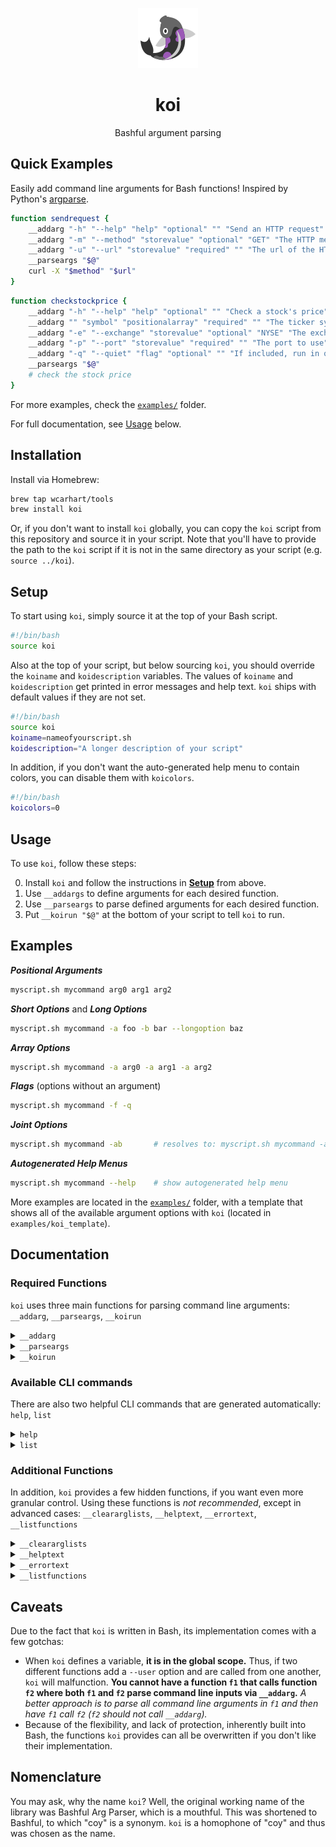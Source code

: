 <p align="center"><img alt="koi logo" src="logo.png" /></p>

<h1 align="center">koi</h1>
<p align="center">Bashful argument parsing</p>

## Quick Examples
Easily add command line arguments for Bash functions! Inspired by Python's [argparse](https://docs.python.org/3/library/argparse.html).
```bash
function sendrequest {
    __addarg "-h" "--help" "help" "optional" "" "Send an HTTP request"
    __addarg "-m" "--method" "storevalue" "optional" "GET" "The HTTP method"
    __addarg "-u" "--url" "storevalue" "required" "" "The url of the HTTP request"
    __parseargs "$@"
    curl -X "$method" "$url"
}
```
```bash
function checkstockprice {
    __addarg "-h" "--help" "help" "optional" "" "Check a stock's price"
    __addarg "" "symbol" "positionalarray" "required" "" "The ticker symbol(s) to check"
    __addarg "-e" "--exchange" "storevalue" "optional" "NYSE" "The exchange to use"
    __addarg "-p" "--port" "storevalue" "required" "" "The port to use"
    __addarg "-q" "--quiet" "flag" "optional" "" "If included, run in quiet mode"
    __parseargs "$@"
    # check the stock price
}
```
For more examples, check the [`examples/`](https://github.com/wcarhart/koi/blob/master/examples/) folder.

For full documentation, see [Usage](#Usage) below.

## Installation
Install via Homebrew:
```bash
brew tap wcarhart/tools
brew install koi
```
Or, if you don't want to install `koi` globally, you can copy the `koi` script from this repository and source it in your script. Note that you'll have to provide the path to the `koi` script if it is not in the same directory as your script (e.g. `source ../koi`).

## Setup
To start using `koi`, simply source it at the top of your Bash script.
```bash
#!/bin/bash
source koi
```

Also at the top of your script, but below sourcing `koi`, you should override the `koiname` and `koidescription` variables. The values of `koiname` and `koidescription` get printed in error messages and help text. `koi` ships with default values if they are not set.
```bash
#!/bin/bash
source koi
koiname=nameofyourscript.sh
koidescription="A longer description of your script"
```

In addition, if you don't want the auto-generated help menu to contain colors, you can disable them with `koicolors`.
```bash
#!/bin/bash
koicolors=0
```

## Usage
To use `koi`, follow these steps:
<ol start="0">
  <li>Install <code>koi</code> and follow the instructions in <a href="#setup"><b>Setup</b></a> from above.</li>
  <li>Use <code>__addargs</code> to define arguments for each desired function.</li>
  <li>Use <code>__parseargs</code> to parse defined arguments for each desired function.</li>
  <li>Put <code>__koirun "$@"</code> at the bottom of your script to tell <code>koi</code> to run.</li>
</ol>

## Examples
**_Positional Arguments_**
```bash
myscript.sh mycommand arg0 arg1 arg2
```
**_Short Options_** and **_Long Options_**
```bash
myscript.sh mycommand -a foo -b bar --longoption baz
```
**_Array Options_**
```bash
myscript.sh mycommand -a arg0 -a arg1 -a arg2
```
**_Flags_** (options without an argument)
```bash
myscript.sh mycommand -f -q
```
**_Joint Options_**
```bash
myscript.sh mycommand -ab       # resolves to: myscript.sh mycommand -a -b
```
**_Autogenerated Help Menus_**
```bash
myscript.sh mycommand --help    # show autogenerated help menu
```
More examples are located in the [`examples/`](https://github.com/wcarhart/koi/tree/master/examples) folder, with a template that shows all of the available argument options with `koi` (located in `examples/koi_template`).

## Documentation
### Required Functions
`koi` uses three main functions for parsing command line arguments: `__addarg`, `__parseargs`, `__koirun`

<details>
<summary><a id="__addarg"><code>__addarg</code></a></summary>

### `__addarg`
**To add a parsable CLI argument to a Bash function, use the `__addarg` function. The `__addarg` function takes six arguments and sets up global variables based on validated command line inputs.**

```bash
__addarg short_option long_option action is_required default_value help_text
```
 * `short_option` - The short option for the argument, denoted with a dash followed by a letter (i.e. `-h`, `-A`). The short option is usually the first letter of the long option (can be blank).
 * `long_option` - The long option for the argument, denoted with two dashes followed by a string of alphanumeric characters (i.e. `--help`, `--dir`, `--user`) (cannot be blank).
 * `action` - The action to take with this option (cannot be blank). The supported actions are:
   * `positionalvalue` - store the value of a positional argument in a variable
   * `positionalarray` - store the value of a positional argument in an array (and append to the array if there are multiple values)
   * `storevalue` - store the value of the argument in a variable
   * `storearray` - store the value of the argument in an array (and append to the array if there are multiple values)
   * `filepath` - store the value of the argument in a variable and check that the value is a path to an existing file
   * `directorypath` - store the value of the argument in a variable and check that the value is a path to an existing directory
   * `flag` - store 1 (true) in a variable
   * `help` - display the help text
   * `exit` - exit the script
 * `is_required` - Whether or not the argument is required, must be either `required` or `optional` (cannot be blank).
 * `default_value` - The default value for the argument, if the argument is optional (can be blank).
 * `help_text` - The help text that is printed when the `-h` option is used (can be blank).

**`__addarg` does not return anything, but rather sets up variables in the global scope that can be used. The name of the variable will match the argument's `long_option`, without the leading dashes.** Here's an example:
```bash
function mycoolfunction {
    __addarg "-o" "--outputdir" "directorypath" "required" "" "Path to the output directory"
    __parseargs "$@"
    echo "$outputdir"
}
```
**You can also use positional arguments with options/flags:**
```bash
function getstockprice {
    __addarg "" "tickersymbols" "positionalarray" "required" "" "List of stock tickers to look up"
    __addarg "-q" "--quiet" "flag" "optional" "" "If included, run in quiet mode"
    __parseargs "$@"
    echo "${tickersymbols[@]}"
}
```
Which you would could use like:
```bash
./stockutils.sh getstockprice AAPL GOOG COST -q
```
A more comprehensive example of all arguments available with `koi` can be found in [`examples/koi_template`](https://github.com/wcarhart/koi/blob/master/examples/koi_template).
</details>

<details>
<summary><a id="__parseargs"><code>__parseargs</code></a></summary>

### `__parseargs`
**Once all arguments are added to a function with `__addarg`, `koi` parses the arguments with `__parseargs`. `__parseargs` takes in a list of command line arguments and parses them based on the arguments that have been added to the function with `__addarg`.**
```bash
__parseargs "$@"
```
Where `"$@"` is a list of arguments coming directly from the command line. `__parseargs` must be called after all `__addargs` statements and must include all of the command line arguments to be parsed.
</details>

<details>
<summary><a id="__koirun"><code>__koirun</code></a></summary>

### `__koirun`
**To actually run `koi`, use the `__koirun` function. Include `__koirun "$@"` as the last line in your script for `koi` to operate correctly.**
```bash
__koirun "$@"
```
All `__koirun` does is search for functions matching command line arguments and run them. This is the code for `__koirun`:
```bash
if declare -F -- "${1:-}" >/dev/null ; then
    "$@"
else
    __errortext "$koiname: err: no such command '$1'"
    __errortext "Use 'help' for available commands"
    exit 1
fi
```
</details>

### Available CLI commands
There are also two helpful CLI commands that are generated automatically: `help`, `list`

<details>
<summary><a id="help"><code>help</code></a></summary>

### `help`
**Prints a help menu for your script. The help menu is populated automatically based on the `-h` arguments that you add to your functions with `__addarg`.** You can call `help` three different ways:
```
$ ./nameofscript help
$ ./nameofscript -h
$ ./nameofscript --help
```
Functions whose names start with dashes (`-`) and underscores (`_`) will not appear in the help menu. You can name functions something like `__functionname` if you want to use the function in your script and don't want it to have any parsable arguments or appear in the help menu.

**If you do not include a `-h`/`--help` option with every *externally visible* function you write (functions that do not begin with a dash (`-`) or an underscore (`_`)), then the `help` command will not function properly.**

In the help messages, `(+)` means that the associated option is an array, meaning that you can specify multiple of the option (i.e. `myscript mycommand -a arg1 -a arg2 -a arg3` or `./myscript mycommand arg1 arg2 arg3`).

**Here's a sample menu generated by `koi`:**
```
$ ./examples/curl_examples help
Examples of potential curl commands you could make with koi

Usage:
  curl_example COMMAND [args]

Available commands:
  createuser
  help
  list
  run
  runmultiple
  show

Hints:
  curl_example help --verbose    Show complete command documentation
  curl_example COMMAND --help    Show individual command documentation

```
As the above hint mentions, you can view an individual command's documentation with `COMMAND --help`:
```
$ ./examples/curl_examples createuser --help
>> curl_example createuser [-h] [-p PORT] USER 
Create a new user
  -p, --port PORT   Port where server is running (optional) (default: 80)
  user              The name of the user to create
```
Or, you can view the complete command documentation with `help --verbose`:
```
$ ./examples/curl_examples help --verbose
Examples of potential curl commands you could make with koi

Usage:
  curl_example COMMAND [args]

Available commands:
  createuser
  help
  list
  run
  runmultiple
  show

Command documentation:
>> curl_example createuser [-h] [-p PORT] USER 
Create a new user
  -p, --port PORT   Port where server is running (optional) (default: 80)
  user              The name of the user to create 

>> curl_example help [-h] [-v] 
Show this menu and exit
  -v, --verbose           Print verbose command documentation (optional) 

>> curl_example list [-h] 
List all available commands

>> curl_example run [-h] [-p PORT] -u USER -f FOLDER -s SCRIPT 
Run a job/script on the server
  -p, --port PORT       Port where server is running (optional) (default: 80)
  -u, --user USER       Name of user 
  -f, --folder FOLDER   Name of folder where script is located 
  -s, --script SCRIPT   Name of script to run 

>> curl_example runmultiple [-h] [-p PORT] -u USER -f FOLDER -s SCRIPTS+ 
Run multiple jobs/scripts on the server
  -p, --port PORT         Port where server is running (optional) (default: 80)
  -u, --user USER         Name of user 
  -f, --folder FOLDER     Name of folder where script(s) is located 
  -s, --scripts SCRIPTS   (+) Name of script(s) to run 

>> curl_example show [-h] [-p PORT] -u USER 
List running jobs for a given user
  -p, --port PORT   Port where server is running (optional) (default: 80)
  -u, --user USER   Name of user
```
See the code for this example in [`examples/curl_examples`](https://github.com/wcarhart/koi/blob/master/examples/curl_example).

**In addition to providing a global `-h` flag, you can also use the `-h` flag for each function, provided it has a `-h`/`--help` argument defined.** For example, this is valid:
```bash
$ ./examples/curl_examples -h
```
And this is also valid:
```bash
$ ./examples/curl_examples run -h
```
</details>

<details>
<summary><a id="list"><code>list</code></a></summary>

### `list`
**Prints all of the available commands.** `list` will print all functions defined that do not start with a dash (`-`) or underscore (`_`). Functions that begin with dashes and underscores are interpreted as internal functions to `koi` and thus are not printed as commands available at the command line. Although they are not printed in `list` and `help`, you can still call them from the command line if you like.

**Here's an example of the output of `list`:**
```
$ ./examples/curl_examples list
createuser
help
list
run
runmultiple
show
```
See the code for this example in [`examples/curl_examples`](https://github.com/wcarhart/koi/blob/master/examples/curl_example).
</details>

### Additional Functions
In addition, `koi` provides a few hidden functions, if you want even more granular control. Using these functions is *not recommended*, except in advanced cases: `__cleararglists`, `__helptext`, `__errortext`, `__listfunctions`

<details>
<summary><a id="__cleararglists"><code>__cleararglists</code></a></summary>

### `__cleararglists`
`koi` uses a variety of argument lists to keep track of arguments. Due to these lists being defined in the global context, it can sometimes be helpful to clear them (one example of this is in the implementation of the `help` function). Calling `__cleararglists` will clear all of the argument lists.
</details>

<details>
<summary><a id="__helptext"><code>__helptext</code></a></summary>

### `__helptext`
`koi` autoformats the help text for each argument with a soft word wrap using the `__helptext` function. This is the code for `__helptext`:
```bash
echo -e "$@" | fold -w 100 -s
```
</details>

<details>
<summary><a id="__errortext"><code>__errortext</code></a></summary>

### `__errortext`
`koi` prints error messages to `stderr` using the `__errortext` function. This is the code for `__errortext`:
```bash
>&2 echo "$@"
```
</details>

<details>
<summary><a id="__listfunctions"><code>__listfunctions</code></a></summary>

### `__listfunctions`
`koi` lists the available commands via the `__listfunctions` function. The `__listfunctions` function lists all functions defined in the global context whose names do not begin with a dash (`-`) or an underscore (`_`). This is the code for `__listfunctions`:
```bash
functionlist=( `declare -F | sed -e 's/declare -f //g' -e 's/[_-].*//g'` )
for func in "${functionlist[@]}" ; do
    echo "$func"
done
```
</details>

## Caveats
Due to the fact that `koi` is written in Bash, its implementation comes with a few gotchas:
 * When `koi` defines a variable, **it is in the global scope.** Thus, if two different functions add a `--user` option and are called from one another, `koi` will malfunction. **You cannot have a function `f1` that calls function `f2` where both `f1` and `f2` parse command line inputs via `__addarg`.** *A better approach is to parse all command line arguments in `f1` and then have `f1` call `f2` (`f2` should not call `__addarg`).*
 * Because of the flexibility, and lack of protection, inherently built into Bash, the functions `koi` provides can all be overwritten if you don't like their implementation.

## Nomenclature
You may ask, why the name `koi`? Well, the original working name of the library was Bashful Arg Parser, which is a mouthful. This was shortened to Bashful, to which "coy" is a synonym. `koi` is a homophone of "coy" and thus was chosen as the name.
